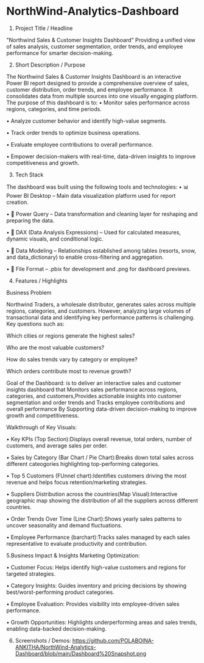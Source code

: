 # NorthWind-Analytics-Dashboard
1. Project Title / Headline

"Northwind Sales & Customer Insights Dashboard"
 Providing a unified view of sales analysis, customer segmentation, order trends, and employee performance for smarter decision-making.

2. Short Description / Purpose

The Northwind Sales & Customer Insights Dashboard is an interactive Power BI report designed to provide a comprehensive overview of sales, customer distribution, order trends, and employee performance. It consolidates data from multiple sources into one visually engaging platform.
The purpose of this dashboard is to:
• Monitor sales performance across regions, categories, and time periods.

• Analyze customer behavior and identify high-value segments.

• Track order trends to optimize business operations.

• Evaluate employee contributions to overall performance.

• Empower decision-makers with real-time, data-driven insights to improve competitiveness and growth.


3. Tech Stack

 The dashboard was built using the following tools and technologies:
• 📊 Power BI Desktop – Main data visualization platform used for report creation.

• 📂 Power Query – Data transformation and cleaning layer for reshaping and preparing the data.

• 🧠 DAX (Data Analysis Expressions) – Used for calculated measures, dynamic visuals, and conditional logic.

• 📝 Data Modeling – Relationships established among tables (resorts, snow, and data_dictionary) to enable cross-filtering and aggregation.

• 📁 File Format – .pbix for development and .png for dashboard previews.


4. Features / Highlights

Business Problem

Northwind Traders, a wholesale distributor, generates sales across multiple regions, categories, and customers. However, analyzing large volumes of transactional data and identifying key performance patterns is challenging.
Key questions such as:

Which cities or regions generate the highest sales?

Who are the most valuable customers?

How do sales trends vary by category or employee?

Which orders contribute most to revenue growth?

Goal of the Dashboard: is to deliver an interactive sales and customer insights dashboard that Monitors sales performance across regions, categories, and customers,Provides actionable insights into customer segmentation and order trends and Tracks employee contributions and overall performance By Supporting data-driven decision-making to improve growth and competitiveness.

Walkthrough of Key Visuals:

• Key KPIs (Top Section):Displays overall revenue, total orders, number of customers, and average sales per order.

• Sales by Category (Bar Chart / Pie Chart):Breaks down total sales across different cateogories highlighting top-performing categories.

• Top 5 Customers (FUnnel chart):Identifies customers driving the most revenue and helps focus retention/marketing strategies.

• Suppliers Distribution across the countries(Map Visual):Interactive geographic map showing the distribution  of all the suppliers across different countries.

• Order Trends Over Time (Line Chart):Shows yearly sales patterns to uncover seasonality and demand fluctuations.

• Employee Performance (barchart):Tracks sales managed by each sales representative to evaluate productivity and contribution.



5.Business Impact & Insights Marketing Optimization: 
    
  • Customer Focus: Helps identify high-value customers and regions for targeted strategies.

  • Category Insights: Guides inventory and pricing decisions by showing best/worst-performing product categories.

  • Employee Evaluation: Provides visibility into employee-driven sales performance.

  • Growth Opportunities: Highlights underperforming areas and sales trends, enabling data-backed decision-making.

   




6. Screenshots / Demos:
   https://github.com/POLABOINA-ANKITHA/NorthWind-Analytics-Dashboard/blob/main/Dashboard%20Snapshot.png

